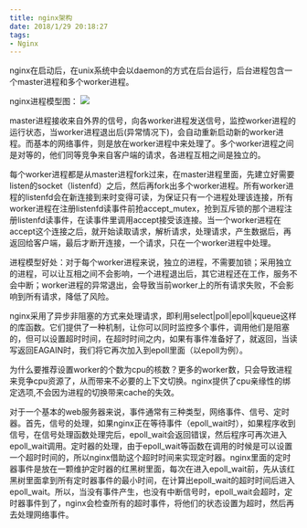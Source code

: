 ```yaml
---
title: nginx架构
date: 2018/1/29 20:18:27  
tags:
- Nginx
---
```


nginx在启动后，在unix系统中会以daemon的方式在后台运行，后台进程包含一个master进程和多个worker进程。

nginx进程模型图：
![](http://tengine.taobao.org/book/_images/chapter-2-1.PNG)

master进程接收来自外界的信号，向各worker进程发送信号，监控worker进程的运行状态，当worker进程退出后(异常情况下)，会自动重新启动新的worker进程。而基本的网络事件，则是放在worker进程中来处理了。多个worker进程之间是对等的，他们同等竞争来自客户端的请求，各进程互相之间是独立的。

每个worker进程都是从master进程fork过来，在master进程里面，先建立好需要listen的socket（listenfd）之后，然后再fork出多个worker进程。所有worker进程的listenfd会在新连接到来时变得可读，为保证只有一个进程处理该连接，所有worker进程在注册listenfd读事件前抢accept_mutex，抢到互斥锁的那个进程注册listenfd读事件，在读事件里调用accept接受该连接。当一个worker进程在accept这个连接之后，就开始读取请求，解析请求，处理请求，产生数据后，再返回给客户端，最后才断开连接，一个请求，只在一个worker进程中处理。

进程模型好处：对于每个worker进程来说，独立的进程，不需要加锁；采用独立的进程，可以让互相之间不会影响，一个进程退出后，其它进程还在工作，服务不会中断；worker进程的异常退出，会导致当前worker上的所有请求失败，不会影响到所有请求，降低了风险。

nginx采用了异步非阻塞的方式来处理请求，即利用select|poll|epoll|kqueue这样的库函数。它们提供了一种机制，让你可以同时监控多个事件，调用他们是阻塞的，但可以设置超时时间，在超时时间之内，如果有事件准备好了，就返回，当读写返回EAGAIN时，我们将它再次加入到epoll里面（以epoll为例）。

为什么要推荐设置worker的个数为cpu的核数？更多的worker数，只会导致进程来竞争cpu资源了，从而带来不必要的上下文切换。nginx提供了cpu亲缘性的绑定选项,不会因为进程的切换带来cache的失效。

对于一个基本的web服务器来说，事件通常有三种类型，网络事件、信号、定时器。首先，信号的处理，如果nginx正在等待事件（epoll_wait时），如果程序收到信号，在信号处理函数处理完后，epoll_wait会返回错误，然后程序可再次进入epoll_wait调用。定时器的处理，由于epoll_wait等函数在调用的时候是可以设置一个超时时间的，所以nginx借助这个超时时间来实现定时器。nginx里面的定时器事件是放在一颗维护定时器的红黑树里面，每次在进入epoll_wait前，先从该红黑树里面拿到所有定时器事件的最小时间，在计算出epoll_wait的超时时间后进入epoll_wait。所以，当没有事件产生，也没有中断信号时，epoll_wait会超时，定时器事件到了，nginx会检查所有的超时事件，将他们的状态设置为超时，然后再去处理网络事件。